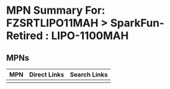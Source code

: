 



# MPN Summary For: FZSRTLIPO11MAH > SparkFun-Retired : LIPO-1100MAH

## MPNs
  

|MPN|Direct Links|Search Links|
| :--- | :--- | :--- |
||||
